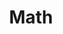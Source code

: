 ---
layout: list

title: Math
slug: math

description: > 
  수학에 대한 여러가지 탐구에 대한 글들,
  현재 공부하고 있는 분야 : 선형대수학, 이산수학, 미적분학
  즐겁다!

sitemap : false
---